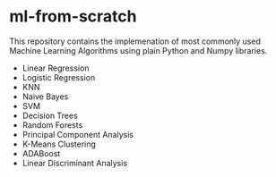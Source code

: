 # ml-from-scratch

This repository contains the implemenation of most commonly used Machine Learning Algorithms using plain Python and Numpy libraries. 

- Linear Regression
- Logistic Regression
- KNN
- Naive Bayes
- SVM
- Decision Trees
- Random Forests
- Principal Component Analysis
- K-Means Clustering
- ADABoost
- Linear Discriminant Analysis
